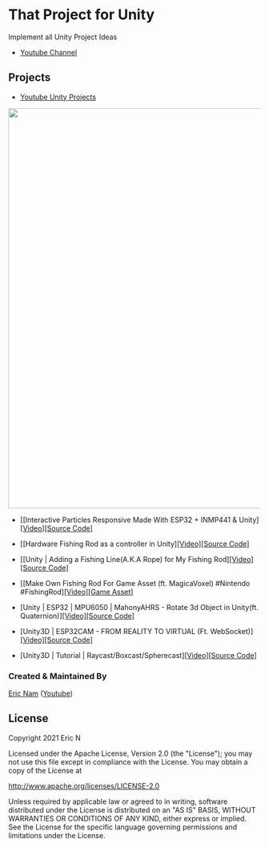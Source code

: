 # That Project for Unity

Implement all Unity Project Ideas

* [Youtube Channel](https://youtube.com/c/ThatProject) 

## Projects

* [Youtube Unity Projects](https://www.youtube.com/playlist?list=PLnq7JUnBumAzcQciRTvPZ3Mw_v7j8noOw) 

<a href="https://youtu.be/lRj01J-cxew">
<img width="800" src="https://github.com/0015/Unity_Projects/blob/master/misc/Interactive_Particles_Responsive.gif">
</a>

* [[Interactive Particles Responsive Made With ESP32 + INMP441 & Unity][[Video]](https://youtu.be/lRj01J-cxew)[[Source Code]](https://github.com/0015/Unity_Projects/tree/master/Interactive_Particles_Responsive)

* [[Hardware Fishing Rod as a controller in Unity][[Video]](https://youtu.be/fa1BbcU1fu0)[[Source Code]](https://github.com/0015/Unity_Projects/tree/master/Unity3D_ESP32/Project_MyFIshingRod/Part.3_Building_FishingRod_with_hardware_in_Unity)

* [[Unity | Adding a Fishing Line(A.K.A Rope) for My Fishing Rod][[Video]](https://youtu.be/5kluFP8c1bk)[[Source Code]](https://github.com/0015/Unity_Projects/tree/master/Unity3D_ESP32/Project_MyFIshingRod/Part.2_Building_FishingRod_in_Unity)

* [[Make Own Fishing Rod For Game Asset (ft. MagicaVoxel) #Nintendo #FishingRod][[Video]](https://youtu.be/Av-jUM9hQ5Q)[[Game Asset]](https://github.com/0015/Unity_Projects/tree/master/Unity3D_ESP32/Project_MyFIshingRod/Part.1_Building_FishingRod_MagicaVoxel)

* [Unity | ESP32 | MPU6050 | MahonyAHRS - Rotate 3d Object in Unity(ft. Quaternion)][[Video]](https://youtu.be/zN89M_MjVKo)[[Source Code]](https://github.com/0015/Unity_Projects/tree/master/Unity3D_ESP32/BLE_MPU6050_Rotate_3D_Object)

* [Unity3D | ESP32CAM - FROM REALITY TO VIRTUAL (Ft. WebSocket)][[Video]](https://youtu.be/4heFVoyf7GA)[[Source Code]](https://github.com/0015/Unity_Projects/tree/master/Unity3D_ESP32CAM/Texture_From_WebSocket)

* [Unity3D | Tutorial | Raycast/Boxcast/Spherecast][[Video]](https://youtu.be/CoTK39SZft8)[[Source Code]](https://github.com/0015/Unity_Projects/tree/master/Unity3D_RayCasts)


### Created & Maintained By

[Eric Nam](https://github.com/0015)
([Youtube](https://youtube.com/c/ThatProject))

## License

Copyright 2021 Eric N

Licensed under the Apache License, Version 2.0 (the "License");
you may not use this file except in compliance with the License.
You may obtain a copy of the License at

http://www.apache.org/licenses/LICENSE-2.0

Unless required by applicable law or agreed to in writing, software
distributed under the License is distributed on an "AS IS" BASIS,
WITHOUT WARRANTIES OR CONDITIONS OF ANY KIND, either express or implied.
See the License for the specific language governing permissions and
limitations under the License.
